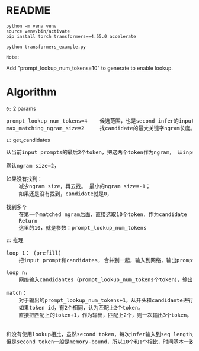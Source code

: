 # README

```
python -m venv venv
source venv/bin/activate
pip install torch transformers==4.55.0 accelerate

python transformers_example.py
```

``Note:``

Add "prompt_lookup_num_tokens=10" to generate to enable lookup.

# Algorithm

``0:`` 2 params
<pre>
prompt_lookup_num_tokens=4    候选范围，也是second infer的input seq length
max_matching_ngram_size=2     找candidate的最大关键字ngram长度。（如果找不到，会减小ngram size，再找），会影响找到的最匹配的candidate。
</pre>

``1:`` get_candidates
<pre>
从当前input prompts的最后2个token，把这两个token作为ngram， 从input prompt开始查找有没有相同token。 <br>
默认ngram size=2，

如果没有找到：
    减少ngram size，再去找。 最小的ngram size=-1；
    如果还是没有找到，candidate就是0，

找到多个
    在第一个matched ngram后面，直接选取10个token，作为candidate 
    Return 
    这里的10，就是参数：prompt_lookup_num_tokens 
</pre>

``2:`` 推理
<pre>
loop 1： (prefill)
    把input prompt和candidates, 合并到一起，输入到网络，输出prompt_lookup_num_tokens+1 个token。

loop n:
    网络输入candidantes（prompt_lookup_num_tokens个token），输出prompt_lookup_num_tokens+1个token

match：
    对于输出的prompt_lookup_num_tokens+1，从开头和candidante进行比较（相同位置才进行比较），
    如果token id，有2个相同，认为匹配上2个token。
    直接把匹配上的token+1，作为输出，匹配上2个，则一次输出3个token。


和没有使用lookup相比，虽然second token，每次infer输入到seq length从1变成了prompt_lookup_num_tokens(10)，
但是second token一般是memory-bound，所以10个和1个相比，时间基本一致。

</pre>